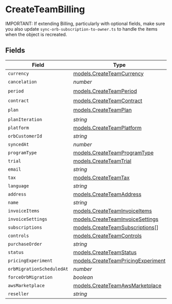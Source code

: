 # CreateTeamBilling

IMPORTANT: If extending Billing, particularly with optional fields, make sure you also update `sync-orb-subscription-to-owner.ts` to handle the items when the object is recreated.


## Fields

| Field                                                                          | Type                                                                           | Required                                                                       | Description                                                                    |
| ------------------------------------------------------------------------------ | ------------------------------------------------------------------------------ | ------------------------------------------------------------------------------ | ------------------------------------------------------------------------------ |
| `currency`                                                                     | [models.CreateTeamCurrency](../models/createteamcurrency.md)                   | :heavy_minus_sign:                                                             | N/A                                                                            |
| `cancelation`                                                                  | *number*                                                                       | :heavy_minus_sign:                                                             | N/A                                                                            |
| `period`                                                                       | [models.CreateTeamPeriod](../models/createteamperiod.md)                       | :heavy_check_mark:                                                             | N/A                                                                            |
| `contract`                                                                     | [models.CreateTeamContract](../models/createteamcontract.md)                   | :heavy_minus_sign:                                                             | N/A                                                                            |
| `plan`                                                                         | [models.CreateTeamPlan](../models/createteamplan.md)                           | :heavy_check_mark:                                                             | N/A                                                                            |
| `planIteration`                                                                | *string*                                                                       | :heavy_minus_sign:                                                             | N/A                                                                            |
| `platform`                                                                     | [models.CreateTeamPlatform](../models/createteamplatform.md)                   | :heavy_minus_sign:                                                             | N/A                                                                            |
| `orbCustomerId`                                                                | *string*                                                                       | :heavy_minus_sign:                                                             | N/A                                                                            |
| `syncedAt`                                                                     | *number*                                                                       | :heavy_minus_sign:                                                             | N/A                                                                            |
| `programType`                                                                  | [models.CreateTeamProgramType](../models/createteamprogramtype.md)             | :heavy_minus_sign:                                                             | N/A                                                                            |
| `trial`                                                                        | [models.CreateTeamTrial](../models/createteamtrial.md)                         | :heavy_minus_sign:                                                             | N/A                                                                            |
| `email`                                                                        | *string*                                                                       | :heavy_minus_sign:                                                             | N/A                                                                            |
| `tax`                                                                          | [models.CreateTeamTax](../models/createteamtax.md)                             | :heavy_minus_sign:                                                             | N/A                                                                            |
| `language`                                                                     | *string*                                                                       | :heavy_minus_sign:                                                             | N/A                                                                            |
| `address`                                                                      | [models.CreateTeamAddress](../models/createteamaddress.md)                     | :heavy_minus_sign:                                                             | N/A                                                                            |
| `name`                                                                         | *string*                                                                       | :heavy_minus_sign:                                                             | N/A                                                                            |
| `invoiceItems`                                                                 | [models.CreateTeamInvoiceItems](../models/createteaminvoiceitems.md)           | :heavy_minus_sign:                                                             | N/A                                                                            |
| `invoiceSettings`                                                              | [models.CreateTeamInvoiceSettings](../models/createteaminvoicesettings.md)     | :heavy_minus_sign:                                                             | N/A                                                                            |
| `subscriptions`                                                                | [models.CreateTeamSubscriptions](../models/createteamsubscriptions.md)[]       | :heavy_minus_sign:                                                             | N/A                                                                            |
| `controls`                                                                     | [models.CreateTeamControls](../models/createteamcontrols.md)                   | :heavy_minus_sign:                                                             | N/A                                                                            |
| `purchaseOrder`                                                                | *string*                                                                       | :heavy_minus_sign:                                                             | N/A                                                                            |
| `status`                                                                       | [models.CreateTeamStatus](../models/createteamstatus.md)                       | :heavy_minus_sign:                                                             | N/A                                                                            |
| `pricingExperiment`                                                            | [models.CreateTeamPricingExperiment](../models/createteampricingexperiment.md) | :heavy_minus_sign:                                                             | N/A                                                                            |
| `orbMigrationScheduledAt`                                                      | *number*                                                                       | :heavy_minus_sign:                                                             | N/A                                                                            |
| `forceOrbMigration`                                                            | *boolean*                                                                      | :heavy_minus_sign:                                                             | N/A                                                                            |
| `awsMarketplace`                                                               | [models.CreateTeamAwsMarketplace](../models/createteamawsmarketplace.md)       | :heavy_minus_sign:                                                             | N/A                                                                            |
| `reseller`                                                                     | *string*                                                                       | :heavy_minus_sign:                                                             | N/A                                                                            |